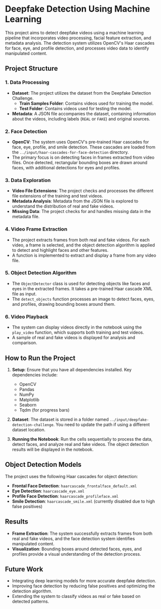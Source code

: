 # Deepfake Detection Using Machine Learning

This project aims to detect deepfake videos using a machine learning pipeline that incorporates video processing, facial feature extraction, and metadata analysis. The detection system utilizes OpenCV's Haar cascades for face, eye, and profile detection, and processes video data to identify manipulated content.

## Project Structure

### 1. **Data Processing**
   - **Dataset**: The project utilizes the dataset from the Deepfake Detection Challenge.
     - **Train Samples Folder**: Contains videos used for training the model.
     - **Test Folder**: Contains videos used for testing the model.
   - **Metadata**: A JSON file accompanies the dataset, containing information about the videos, including labels (`REAL` or `FAKE`) and original sources.

### 2. **Face Detection**
   - **OpenCV**: The system uses OpenCV's pre-trained Haar cascades for face, eye, profile, and smile detection. These cascades are loaded from the `../input/haar-cascades-for-face-detection` directory.
   - The primary focus is on detecting faces in frames extracted from video files. Once detected, rectangular bounding boxes are drawn around faces, with additional detections for eyes and profiles.

### 3. **Data Exploration**
   - **Video File Extensions**: The project checks and processes the different file extensions of the training and test videos.
   - **Metadata Analysis**: Metadata from the JSON file is explored to understand the distribution of real and fake videos.
   - **Missing Data**: The project checks for and handles missing data in the metadata file.

### 4. **Video Frame Extraction**
   - The project extracts frames from both real and fake videos. For each video, a frame is selected, and the object detection algorithm is applied to detect and highlight faces and other features.
   - A function is implemented to extract and display a frame from any video file.

### 5. **Object Detection Algorithm**
   - The `ObjectDetector` class is used for detecting objects like faces and eyes in the extracted frames. It takes a pre-trained Haar cascade XML file as input.
   - The `detect_objects` function processes an image to detect faces, eyes, and profiles, drawing bounding boxes around them.

### 6. **Video Playback**
   - The system can display videos directly in the notebook using the `play_video` function, which supports both training and test videos.
   - A sample of real and fake videos is displayed for analysis and comparison.

## How to Run the Project

1. **Setup**: Ensure that you have all dependencies installed. Key dependencies include:
   - OpenCV
   - Pandas
   - NumPy
   - Matplotlib
   - Seaborn
   - Tqdm (for progress bars)

2. **Dataset**: The dataset is stored in a folder named `../input/deepfake-detection-challenge`. You need to update the path if using a different dataset location.

3. **Running the Notebook**: Run the cells sequentially to process the data, detect faces, and analyze real and fake videos. The object detection results will be displayed in the notebook.

## Object Detection Models

The project uses the following Haar cascades for object detection:
- **Frontal Face Detection**: `haarcascade_frontalface_default.xml`
- **Eye Detection**: `haarcascade_eye.xml`
- **Profile Face Detection**: `haarcascade_profileface.xml`
- **Smile Detection**: `haarcascade_smile.xml` (currently disabled due to high false positives)

## Results

- **Frame Extraction**: The system successfully extracts frames from both real and fake videos, and the face detection system identifies manipulated content.
- **Visualization**: Bounding boxes around detected faces, eyes, and profiles provide a visual understanding of the detection process.

## Future Work
- Integrating deep learning models for more accurate deepfake detection.
- Improving face detection by reducing false positives and optimizing the detection algorithm.
- Extending the system to classify videos as real or fake based on detected patterns.
